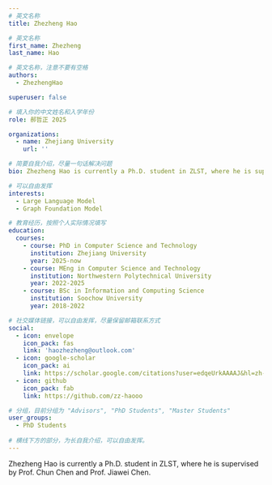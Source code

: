 ```yaml
---
# 英文名称
title: Zhezheng Hao

# 英文名称
first_name: Zhezheng
last_name: Hao

# 英文名称，注意不要有空格
authors:
  - ZhezhengHao

superuser: false

# 填入你的中文姓名和入学年份
role: 郝哲正 2025

organizations:
  - name: Zhejiang University
    url: ''

# 简要自我介绍，尽量一句话解决问题
bio: Zhezheng Hao is currently a Ph.D. student in ZLST, where he is supervised by Prof. Chun Chen and Prof. Jiawei Chen.

# 可以自由发挥
interests:
  - Large Language Model
  - Graph Foundation Model

# 教育经历，按照个人实际情况填写
education:
  courses:
    - course: PhD in Computer Science and Technology
      institution: Zhejiang University
      year: 2025-now
    - course: MEng in Computer Science and Technology
      institution: Northwestern Polytechnical University
      year: 2022-2025
    - course: BSc in Information and Computing Science
      institution: Soochow University
      year: 2018-2022

# 社交媒体链接，可以自由发挥，尽量保留邮箱联系方式
social:
  - icon: envelope
    icon_pack: fas
    link: 'haozhezheng@outlook.com'
  - icon: google-scholar
    icon_pack: ai
    link: https://scholar.google.com/citations?user=edqeUrkAAAAJ&hl=zh-CN&oi=ao
  - icon: github
    icon_pack: fab
    link: https://github.com/zz-haooo

# 分组，目前分组为 "Advisors", "PhD Students", "Master Students"
user_groups:
  - PhD Students
  
# 横线下方的部分，为长自我介绍，可以自由发挥。
---
```


Zhezheng Hao is currently a Ph.D. student in ZLST, where he is supervised by Prof. Chun Chen and Prof. Jiawei Chen.

